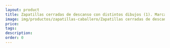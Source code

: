```yaml
---
layout: product
title: Zapatillas cerradas de descanso con distintos dibujos (1). Marca Biorrelax
image: img/productos/zapatillas-caballero/Zapatillas cerradas de descanso con distintos dibujos (1). Marca Biorrelax.webp
price: 
tags: 
description: 
order: 0
---
```

